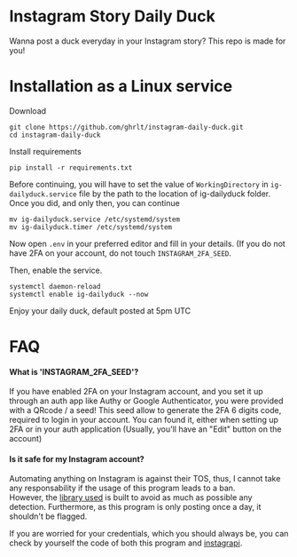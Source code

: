 # Instagram Story Daily Duck
Wanna post a duck everyday in your Instagram story? This repo is made for you!


# Installation as a Linux service
Download
```
git clone https://github.com/ghrlt/instagram-daily-duck.git
cd instagram-daily-duck
```

Install requirements
```
pip install -r requirements.txt
```

Before continuing, you will have to set the value of `WorkingDirectory` in `ig-dailyduck.service` file by the path to the location of ig-dailyduck folder.
Once you did, and only then, you can continue
```
mv ig-dailyduck.service /etc/systemd/system
mv ig-dailyduck.timer /etc/systemd/system
```

Now open `.env` in your preferred editor and fill in your details. (If you do not have 2FA on your account, do not touch `INSTAGRAM_2FA_SEED`.

Then, enable the service.
```
systemctl daemon-reload
systemctl enable ig-dailyduck --now
```
Enjoy your daily duck, default posted at 5pm UTC

# FAQ

#### What is 'INSTAGRAM_2FA_SEED'?
If you have enabled 2FA on your Instagram account, and you set it up through an auth app like Authy or Google Authenticator, you were provided with a QRcode / a seed! 
This seed allow to generate the 2FA 6 digits code, required to login in your account. You can found it, either when setting up 2FA or in your auth application (Usually, you'll have an "Edit" button on the account)

#### Is it safe for my Instagram account?
Automating anything on Instagram is against their TOS, thus, I cannot take any responsability if the usage of this program leads to a ban.
<br>
However, the [library used](https://github.com/adw0rd/instagrapi) is built to avoid as much as possible any detection. Furthermore, as this program is only posting once a day, it shouldn't be flagged.


If you are worried for your credentials, which you should always be, you can check by yourself the code of both this program and [instagrapi](https://github.com/ghrlt/instagram-daily-duck).
